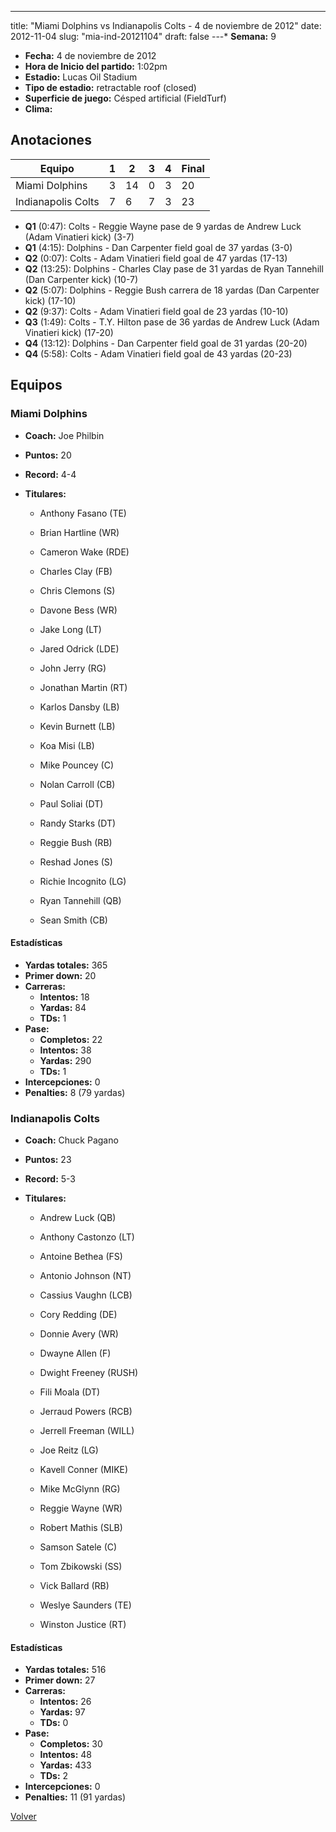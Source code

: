 ---
title: "Miami Dolphins vs Indianapolis Colts - 4 de noviembre de 2012"
date: 2012-11-04
slug: "mia-ind-20121104"
draft: false
---* **Semana:** 9
* **Fecha:** 4 de noviembre de 2012
* **Hora de Inicio del partido:** 1:02pm
* **Estadio:** Lucas Oil Stadium
* **Tipo de estadio:** retractable roof (closed)
* **Superficie de juego:** Césped artificial (FieldTurf)
* **Clima:** 




## Anotaciones
| Equipo | 1 | 2 | 3 | 4 | Final |
|--------|---|---|---|---|-------|
| Miami Dolphins  | 3 | 14 | 0 | 3  | 20 |
| Indianapolis Colts  | 7 | 6 | 7 | 3  | 23 |
* **Q1** (0:47): Colts - Reggie Wayne pase de 9 yardas de Andrew Luck (Adam Vinatieri kick) (3-7)
* **Q1** (4:15): Dolphins - Dan Carpenter field goal de 37 yardas (3-0)
* **Q2** (0:07): Colts - Adam Vinatieri field goal de 47 yardas (17-13)
* **Q2** (13:25): Dolphins - Charles Clay pase de 31 yardas de Ryan Tannehill (Dan Carpenter kick) (10-7)
* **Q2** (5:07): Dolphins - Reggie Bush carrera de 18 yardas (Dan Carpenter kick) (17-10)
* **Q2** (9:37): Colts - Adam Vinatieri field goal de 23 yardas (10-10)
* **Q3** (1:49): Colts - T.Y. Hilton pase de 36 yardas de Andrew Luck (Adam Vinatieri kick) (17-20)
* **Q4** (13:12): Dolphins - Dan Carpenter field goal de 31 yardas (20-20)
* **Q4** (5:58): Colts - Adam Vinatieri field goal de 43 yardas (20-23)


## Equipos


### Miami Dolphins
* **Coach:** Joe Philbin
* **Puntos:** 20
* **Record:** 4-4
* **Titulares:** 

  * Anthony Fasano (TE) 

  * Brian Hartline (WR) 

  * Cameron Wake (RDE) 

  * Charles Clay (FB) 

  * Chris Clemons (S) 

  * Davone Bess (WR) 

  * Jake Long (LT) 

  * Jared Odrick (LDE) 

  * John Jerry (RG) 

  * Jonathan Martin (RT) 

  * Karlos Dansby (LB) 

  * Kevin Burnett (LB) 

  * Koa Misi (LB) 

  * Mike Pouncey (C) 

  * Nolan Carroll (CB) 

  * Paul Soliai (DT) 

  * Randy Starks (DT) 

  * Reggie Bush (RB) 

  * Reshad Jones (S) 

  * Richie Incognito (LG) 

  * Ryan Tannehill (QB) 

  * Sean Smith (CB) 

#### Estadísticas
* **Yardas totales:** 365
* **Primer down:** 20
* **Carreras:**
  * **Intentos:** 18
  * **Yardas:** 84
  * **TDs:** 1
* **Pase:**
  * **Completos:** 22
  * **Intentos:** 38
  * **Yardas:** 290
  * **TDs:** 1
* **Intercepciones:** 0
* **Penalties:** 8 (79 yardas)

### Indianapolis Colts
* **Coach:** Chuck Pagano
* **Puntos:** 23
* **Record:** 5-3
* **Titulares:** 

  * Andrew Luck (QB) 

  * Anthony Castonzo (LT) 

  * Antoine Bethea (FS) 

  * Antonio Johnson (NT) 

  * Cassius Vaughn (LCB) 

  * Cory Redding (DE) 

  * Donnie Avery (WR) 

  * Dwayne Allen (F) 

  * Dwight Freeney (RUSH) 

  * Fili Moala (DT) 

  * Jerraud Powers (RCB) 

  * Jerrell Freeman (WILL) 

  * Joe Reitz (LG) 

  * Kavell Conner (MIKE) 

  * Mike McGlynn (RG) 

  * Reggie Wayne (WR) 

  * Robert Mathis (SLB) 

  * Samson Satele (C) 

  * Tom Zbikowski (SS) 

  * Vick Ballard (RB) 

  * Weslye Saunders (TE) 

  * Winston Justice (RT) 

#### Estadísticas
* **Yardas totales:** 516
* **Primer down:** 27
* **Carreras:**
  * **Intentos:** 26
  * **Yardas:** 97
  * **TDs:** 0
* **Pase:**
  * **Completos:** 30
  * **Intentos:** 48
  * **Yardas:** 433
  * **TDs:** 2
* **Intercepciones:** 0
* **Penalties:** 11 (91 yardas)


[Volver](/historia/2012)
